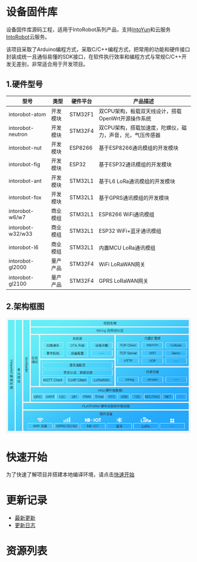 # 设备固件库

设备固件库源码工程，适用于IntoRobot系列产品，支持[IntoYun](https://www.intoyun.com/)和云服务[IntoRobot](https://www.intorobot.com/)云服务。

该项目采取了Arduino编程方式，采取C/C++编程方式，把常用的功能和硬件接口封装成统一且通俗易懂的SDK接口，在软件执行效率和编程方式与常规C/C++开发无差别，非常适合用于开发项目。

## 1.硬件型号

| 型号  | 类型 | 硬件平台 | 产品描述 |
|--------|--------|-------|--------|
|intorobot-atom|开发模块|STM32F1|双CPU架构，板载双天线设计，搭载OpenWrt开源操作系统|
|intorobot-neutron|开发模块|STM32F4|双CPU架构，搭载加速度，陀螺仪，磁力，声音，光，气压传感器|
|intorobot-nut|开发模块|ESP8266|基于ESP8266通讯模组的开发模块|
|intorobot-fig|开发模块|ESP32|基于ESP32通讯模组的开发模块|
|intorobot-ant|开发模块|STM32L1|基于L6 LoRa通讯模组的开发模块|
|intorobot-fox|开发模块|STM32L1|基于GPRS通讯模组的开发模块 |
|intorobot-w6/w7|商业模组|STM32L1|ESP8266 WiFi通讯模组|
|intorobot-w32/w33|商业模组|STM32L1|ESP32 WiFi+蓝牙通讯模组|
|intorobot-l6|商业模组|STM32L1|内置MCU LoRa通讯模组|
|intorobot-gl2000|量产产品|STM32F4|WiFi LoRaWAN网关|
|intorobot-gl2100|量产产品|STM32F4|GPRS LoRaWAN网关|

## 2.架构框图

![架构框图](/docs/images/software-architecture-firmware.png)

# 快速开始

为了快速了解项目并搭建本地编译环境，请点击[快速开始](docs/gettingstarted.md)

# 更新记录

- [最新更新](http://github.com/intoyun/firmware/releases/)
- [更新日志](CHANGELOG.md)

# 资源列表


